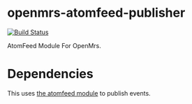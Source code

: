 openmrs-atomfeed-publisher
==========================

[![Build Status](https://travis-ci.org/ICT4H/openmrs-atomfeed-publisher.png)](https://travis-ci.org/ICT4H/openmrs-atomfeed-publisher)

AtomFeed Module For OpenMrs.


Dependencies
===========================

This uses [the atomfeed module](https://github.com/ICT4H/atomfeed) to publish events.
